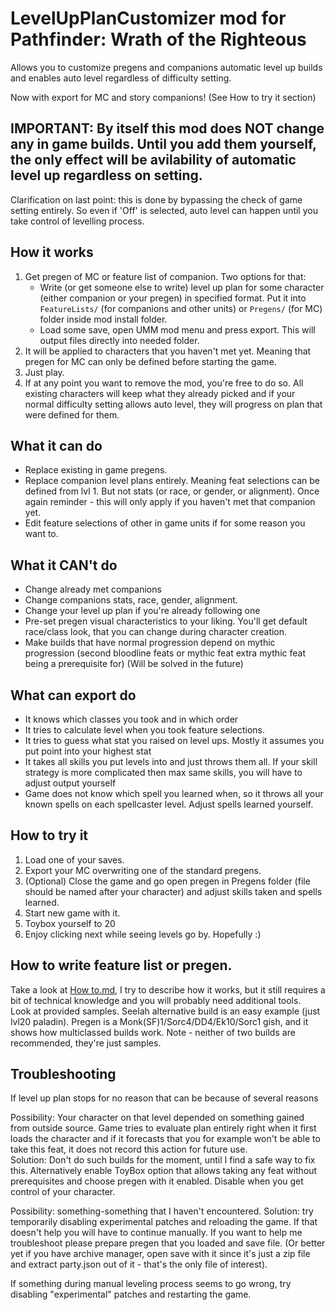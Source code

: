 # LevelUpPlanCustomizer mod for Pathfinder: Wrath of the Righteous 

Allows you to customize pregens and companions automatic level up builds and enables auto level regardless of difficulty setting.

Now with export for MC and story companions! (See How to try it section)

## IMPORTANT: By itself this mod does NOT change any in game builds. Until you add them yourself, the only effect will be avilability of automatic level up regardless on setting.

Clarification on last point: this is done by bypassing the check of game setting entirely. So even if 'Off' is selected, auto level can happen until you take control of levelling process.


## How it works

1. Get pregen of MC or feature list of companion. Two options for that:
	- Write (or get someone else to write) level up plan for some character (either companion or your pregen) in specified format.	Put it into `FeatureLists/` (for companions and other units) or `Pregens/` (for MC) folder inside mod install folder.
	- Load some save, open UMM mod menu and press export. This will output files directly into needed folder.
2. It will be applied to characters that you haven't met yet. Meaning that pregen for MC can only be defined before starting the game.
3. Just play.
4. If at any point you want to remove the mod, you're free to do so. All existing characters will keep what they already picked and if your normal difficulty setting allows auto level, they will progress on plan that were defined for them.

## What it can do
- Replace existing in game pregens.
- Replace companion level plans entirely. Meaning feat selections can be defined from lvl 1. But not stats (or race, or gender, or alignment). Once again reminder - this will only apply if you haven't met that companion yet.   
- Edit feature selections of other in game units if for some reason you want to.

## What it CAN't do
- Change already met companions
- Change companions stats, race, gender, alignment.
- Change your level up plan if you're already following one
- Pre-set pregen visual characteristics to your liking. You'll get default race/class look, that you can change during character creation.
- Make builds that have normal progression depend on mythic progression (second bloodline feats or mythic feat extra mythic feat being a prerequisite for) (Will be solved in the future)

## What can export do
- It knows which classes you took and in which order
- It tries to calculate level when you took feature selections.
- It tries to guess what stat you raised on level ups. Mostly it assumes you put point into your highest stat
- It takes all skills you put levels into and just throws them all. If your skill strategy is more complicated then max same skills, you will have to adjust output yourself
- Game does not know which spell you learned when, so it throws all your known spells on each spellcaster level. Adjust spells learned yourself.

## How to try it 

1. Load one of your saves.
2. Export your MC overwriting one of the standard pregens.
3. (Optional) Close the game and go open pregen in Pregens folder (file should be named after your character) and adjust skills taken and spells learned.
4. Start new game with it.
5. Toybox yourself to 20
6. Enjoy clicking next while seeing levels go by. Hopefully :)


## How to write feature list or pregen.  
Take a look at [How to.md](/How%20to.md), I try to describe how it works, but it still requires a bit of technical knowledge and you will probably need additional tools.   
Look at provided samples. Seelah alternative build is an easy example (just lvl20 paladin). Pregen is a Monk(SF)1/Sorc4/DD4/Ek10/Sorc1 gish, and it shows how multiclassed builds work. Note - neither of two builds are recommended, they're just samples.


## Troubleshooting
If level up plan stops for no reason that can be because of several reasons

Possibility: Your character on that level depended on something gained from outside source. Game tries to evaluate plan entirely right when it first loads the character and if it forecasts that you for example won't be able to take this feat, it does not record this action for future use.  
Solution: Don't do such builds for the moment, until I find a safe way to fix this. Alternatively enable ToyBox option that allows taking any feat without prerequisites and choose pregen with it enabled. Disable when you get control of your character.

Possibility: something-something that I haven't encountered. 
Solution: try temporarily disabling experimental patches and reloading the game. If that doesn't help you will have to continue manually. If you want to help me troubleshoot please prepare pregen that you loaded and save file. (Or better yet if you have archive manager, open save with it since it's just a zip file and extract party.json out of it - that's the only file of interest).


If something during manual leveling process seems to go wrong, try disabling "experimental" patches and restarting the game.  

